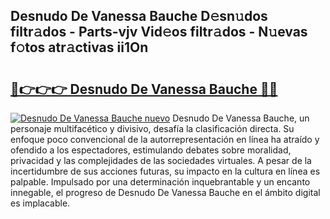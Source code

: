 ## Desnudo De Vanessa Bauche D𝚎sn𝚞dos filtr𝚊dos - Parts-vjv Vid𝚎os filtr𝚊dos - N𝚞evas f𝚘tos atr𝚊ctivas ii1On

# <h2><a href="http://mb1lv5.tromn.icu/?c=Desnudo+De+Vanessa+Bauche">🔗👉👉👉 Desnudo De Vanessa Bauche 🔗🔗</a></h2>

[![Desnudo De Vanessa Bauche nuevo](https://i.imgur.com/pEAQMta.gif)](http://mb1lv5.tromn.icu/?c=Desnudo+De+Vanessa+Bauche)
Desnudo De Vanessa Bauche, un personaje multifacético y divisivo, desafía la clasificación directa. Su enfoque poco convencional de la autorrepresentación en línea ha atraído y ofendido a los espectadores, estimulando debates sobre moralidad, privacidad y las complejidades de las sociedades virtuales. A pesar de la incertidumbre de sus acciones futuras, su impacto en la cultura en línea es palpable. Impulsado por una determinación inquebrantable y un encanto innegable, el progreso de Desnudo De Vanessa Bauche en el ámbito digital es implacable.
